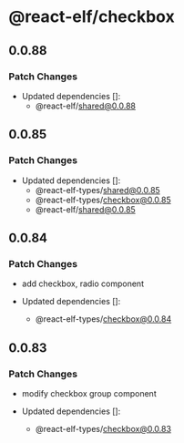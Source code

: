 # @react-elf/checkbox

## 0.0.88

### Patch Changes

- Updated dependencies []:
  - @react-elf/shared@0.0.88

## 0.0.85

### Patch Changes

- Updated dependencies []:
  - @react-elf-types/shared@0.0.85
  - @react-elf-types/checkbox@0.0.85
  - @react-elf/shared@0.0.85

## 0.0.84

### Patch Changes

- add checkbox, radio component

- Updated dependencies []:
  - @react-elf-types/checkbox@0.0.84

## 0.0.83

### Patch Changes

- modify checkbox group component

- Updated dependencies []:
  - @react-elf-types/checkbox@0.0.83

